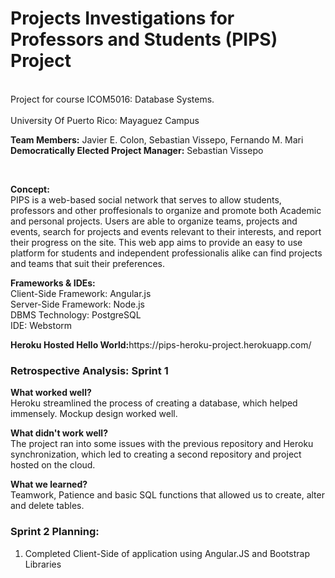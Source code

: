 # Projects Investigations for Professors and Students (PIPS) Project
<br>Project for course ICOM5016: Database Systems.</br>
<br>University Of Puerto Rico: Mayaguez Campus</br>
<p><b>Team Members:</b> Javier E. Colon, Sebastian Vissepo, Fernando M. Mari<br>
<b>Democratically Elected Project Manager:</b> Sebastian Vissepo</p><br>
<p><b>Concept:</b><br>PIPS is a web-based social network that serves to allow students, professors and other proffesionals to organize and promote both Academic and personal projects. Users are able to organize teams, projects and events, search for projects and events relevant to their interests, and report their progress on the site. This web app aims to provide an easy to use platform for students and independent professionalis alike can find projects and teams that suit their preferences.</p>

<p><b>Frameworks & IDEs:</b><br>Client-Side Framework: Angular.js<br>Server-Side Framework: Node.js<br>DBMS Technology: PostgreSQL <br>IDE: Webstorm</p>
<p><b>Heroku Hosted Hello World:</b>https://pips-heroku-project.herokuapp.com/</p>
<h3>Retrospective Analysis: Sprint 1 </h3>
<p><b>What worked well? </b> <br> Heroku streamlined the process of creating a database, which helped immensely. Mockup design worked well. </br></p>
<p><b>What didn't work well? </b> <br> The project ran into some issues with the previous repository and Heroku synchronization, which led to creating a second repository and project hosted on the cloud. </br></p>
<p><b>What we learned? </b> <br> Teamwork, Patience and basic SQL functions that allowed us to create, alter and delete tables. </br><p> 
<h3>Sprint 2 Planning:</h3> 
<ol>
<li>Completed Client-Side of application using Angular.JS and Bootstrap Libraries</li>
</ol>
</br></p> 
